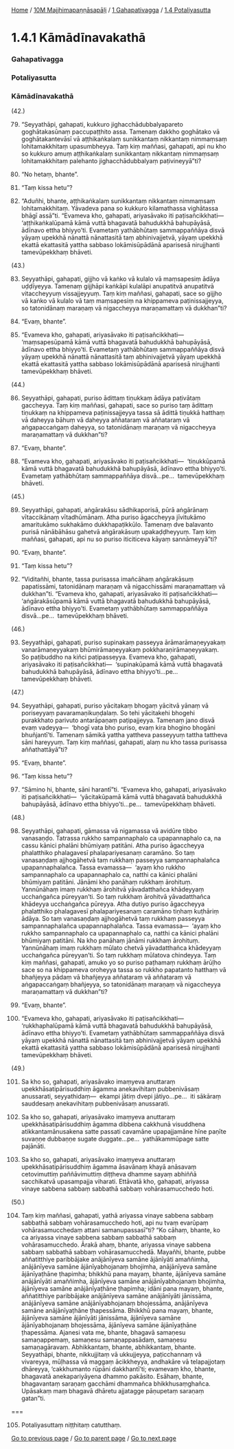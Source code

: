 
[Home](/) / [10M Majjhimapaṇṇāsapāḷi](/tipitaka/10M.md) / [1 Gahapativagga](/tipitaka/10M/1.md) / [1.4 Potaliyasutta](/tipitaka/10M/1/1.4.md)

# 1.4.1 Kāmādīnavakathā

### Gahapativagga

### Potaliyasutta

### Kāmādīnavakathā

(42.)

79. “Seyyathāpi, gahapati, kukkuro jighacchādubbalyapareto goghātakasūnaṃ paccupaṭṭhito assa. Tamenaṃ dakkho goghātako vā goghātakantevāsī vā aṭṭhikaṅkalaṃ sunikkantaṃ nikkantaṃ nimmaṃsaṃ lohitamakkhitaṃ upasumbheyya. Taṃ kiṃ maññasi, gahapati, api nu kho so kukkuro amuṃ aṭṭhikaṅkalaṃ sunikkantaṃ nikkantaṃ nimmaṃsaṃ lohitamakkhitaṃ palehanto jighacchādubbalyaṃ paṭivineyyā”ti?

80. “No hetaṃ, bhante”.

81. “Taṃ kissa hetu”?

82. “Aduñhi, bhante, aṭṭhikaṅkalaṃ sunikkantaṃ nikkantaṃ nimmaṃsaṃ lohitamakkhitaṃ. Yāvadeva pana so kukkuro kilamathassa vighātassa bhāgī assā”ti. “Evameva kho, gahapati, ariyasāvako iti paṭisañcikkhati—  ‘aṭṭhikaṅkalūpamā kāmā vuttā bhagavatā bahudukkhā bahupāyāsā, ādīnavo ettha bhiyyo’ti. Evametaṃ yathābhūtaṃ sammappaññāya disvā yāyaṃ upekkhā nānattā nānattasitā taṃ abhinivajjetvā, yāyaṃ upekkhā ekattā ekattasitā yattha sabbaso lokāmisūpādānā aparisesā nirujjhanti tamevūpekkhaṃ bhāveti.

(43.)

83. Seyyathāpi, gahapati, gijjho vā kaṅko vā kulalo vā maṃsapesiṃ ādāya uḍḍīyeyya. Tamenaṃ gijjhāpi kaṅkāpi kulalāpi anupatitvā anupatitvā vitaccheyyuṃ vissajjeyyuṃ. Taṃ kiṃ maññasi, gahapati, sace so gijjho vā kaṅko vā kulalo vā taṃ maṃsapesiṃ na khippameva paṭinissajjeyya, so tatonidānaṃ maraṇaṃ vā nigaccheyya maraṇamattaṃ vā dukkhan”ti?

84. “Evaṃ, bhante”.

85. “Evameva kho, gahapati, ariyasāvako iti paṭisañcikkhati—  ‘maṃsapesūpamā kāmā vuttā bhagavatā bahudukkhā bahupāyāsā, ādīnavo ettha bhiyyo’ti. Evametaṃ yathābhūtaṃ sammappaññāya disvā yāyaṃ upekkhā nānattā nānattasitā taṃ abhinivajjetvā yāyaṃ upekkhā ekattā ekattasitā yattha sabbaso lokāmisūpādānā aparisesā nirujjhanti tamevūpekkhaṃ bhāveti.

(44.)

86. Seyyathāpi, gahapati, puriso ādittaṃ tiṇukkaṃ ādāya paṭivātaṃ gaccheyya. Taṃ kiṃ maññasi, gahapati, sace so puriso taṃ ādittaṃ tiṇukkaṃ na khippameva paṭinissajjeyya tassa sā ādittā tiṇukkā hatthaṃ vā daheyya bāhuṃ vā daheyya aññataraṃ vā aññataraṃ vā aṅgapaccaṅgaṃ daheyya, so tatonidānaṃ maraṇaṃ vā nigaccheyya maraṇamattaṃ vā dukkhan”ti?

87. “Evaṃ, bhante”.

88. “Evameva kho, gahapati, ariyasāvako iti paṭisañcikkhati—  ‘tiṇukkūpamā kāmā vuttā bhagavatā bahudukkhā bahupāyāsā, ādīnavo ettha bhiyyo’ti. Evametaṃ yathābhūtaṃ sammappaññāya disvā…pe…  tamevūpekkhaṃ bhāveti.

(45.)

89. Seyyathāpi, gahapati, aṅgārakāsu sādhikaporisā, pūrā aṅgārānaṃ vītaccikānaṃ vītadhūmānaṃ. Atha puriso āgaccheyya jīvitukāmo amaritukāmo sukhakāmo dukkhapaṭikkūlo. Tamenaṃ dve balavanto purisā nānābāhāsu gahetvā aṅgārakāsuṃ upakaḍḍheyyuṃ. Taṃ kiṃ maññasi, gahapati, api nu so puriso iticiticeva kāyaṃ sannāmeyyā”ti?

90. “Evaṃ, bhante”.

91. “Taṃ kissa hetu”?

92. “Viditañhi, bhante, tassa purisassa imañcāhaṃ aṅgārakāsuṃ papatissāmi, tatonidānaṃ maraṇaṃ vā nigacchissāmi maraṇamattaṃ vā dukkhan”ti. “Evameva kho, gahapati, ariyasāvako iti paṭisañcikkhati—  ‘aṅgārakāsūpamā kāmā vuttā bhagavatā bahudukkhā bahupāyāsā, ādīnavo ettha bhiyyo’ti. Evametaṃ yathābhūtaṃ sammappaññāya disvā…pe…  tamevūpekkhaṃ bhāveti.

(46.)

93. Seyyathāpi, gahapati, puriso supinakaṃ passeyya ārāmarāmaṇeyyakaṃ vanarāmaṇeyyakaṃ bhūmirāmaṇeyyakaṃ pokkharaṇirāmaṇeyyakaṃ. So paṭibuddho na kiñci paṭipasseyya. Evameva kho, gahapati, ariyasāvako iti paṭisañcikkhati—  ‘supinakūpamā kāmā vuttā bhagavatā bahudukkhā bahupāyāsā, ādīnavo ettha bhiyyo’ti…pe…  tamevūpekkhaṃ bhāveti.

(47.)

94. Seyyathāpi, gahapati, puriso yācitakaṃ bhogaṃ yācitvā yānaṃ vā poriseyyaṃ pavaramaṇikuṇḍalaṃ. So tehi yācitakehi bhogehi purakkhato parivuto antarāpaṇaṃ paṭipajjeyya. Tamenaṃ jano disvā evaṃ vadeyya—  ‘bhogī vata bho puriso, evaṃ kira bhogino bhogāni bhuñjantī’ti. Tamenaṃ sāmikā yattha yattheva passeyyuṃ tattha tattheva sāni hareyyuṃ. Taṃ kiṃ maññasi, gahapati, alaṃ nu kho tassa purisassa aññathattāyā”ti?

95. “Evaṃ, bhante”.

96. “Taṃ kissa hetu”?

97. “Sāmino hi, bhante, sāni harantī”ti. “Evameva kho, gahapati, ariyasāvako iti paṭisañcikkhati—  ‘yācitakūpamā kāmā vuttā bhagavatā bahudukkhā bahupāyāsā, ādīnavo ettha bhiyyo’ti…pe…  tamevūpekkhaṃ bhāveti.

(48.)

98. Seyyathāpi, gahapati, gāmassa vā nigamassa vā avidūre tibbo vanasaṇḍo. Tatrassa rukkho sampannaphalo ca upapannaphalo ca, na cassu kānici phalāni bhūmiyaṃ patitāni. Atha puriso āgaccheyya phalatthiko phalagavesī phalapariyesanaṃ caramāno. So taṃ vanasaṇḍaṃ ajjhogāhetvā taṃ rukkhaṃ passeyya sampannaphalañca upapannaphalañca. Tassa evamassa—  ‘ayaṃ kho rukkho sampannaphalo ca upapannaphalo ca, natthi ca kānici phalāni bhūmiyaṃ patitāni. Jānāmi kho panāhaṃ rukkhaṃ ārohituṃ. Yannūnāhaṃ imaṃ rukkhaṃ ārohitvā yāvadatthañca khādeyyaṃ ucchaṅgañca pūreyyan’ti. So taṃ rukkhaṃ ārohitvā yāvadatthañca khādeyya ucchaṅgañca pūreyya. Atha dutiyo puriso āgaccheyya phalatthiko phalagavesī phalapariyesanaṃ caramāno tiṇhaṃ kuṭhāriṃ ādāya. So taṃ vanasaṇḍaṃ ajjhogāhetvā taṃ rukkhaṃ passeyya sampannaphalañca upapannaphalañca. Tassa evamassa—  ‘ayaṃ kho rukkho sampannaphalo ca upapannaphalo ca, natthi ca kānici phalāni bhūmiyaṃ patitāni. Na kho panāhaṃ jānāmi rukkhaṃ ārohituṃ. Yannūnāhaṃ imaṃ rukkhaṃ mūlato chetvā yāvadatthañca khādeyyaṃ ucchaṅgañca pūreyyan’ti. So taṃ rukkhaṃ mūlatova chindeyya. Taṃ kiṃ maññasi, gahapati, amuko yo so puriso paṭhamaṃ rukkhaṃ ārūḷho sace so na khippameva oroheyya tassa so rukkho papatanto hatthaṃ vā bhañjeyya pādaṃ vā bhañjeyya aññataraṃ vā aññataraṃ vā aṅgapaccaṅgaṃ bhañjeyya, so tatonidānaṃ maraṇaṃ vā nigaccheyya maraṇamattaṃ vā dukkhan”ti?

99. “Evaṃ, bhante”.

100. “Evameva kho, gahapati, ariyasāvako iti paṭisañcikkhati—  ‘rukkhaphalūpamā kāmā vuttā bhagavatā bahudukkhā bahupāyāsā, ādīnavo ettha bhiyyo’ti. Evametaṃ yathābhūtaṃ sammappaññāya disvā yāyaṃ upekkhā nānattā nānattasitā taṃ abhinivajjetvā yāyaṃ upekkhā ekattā ekattasitā yattha sabbaso lokāmisūpādānā aparisesā nirujjhanti tamevūpekkhaṃ bhāveti.

(49.)

101. Sa kho so, gahapati, ariyasāvako imaṃyeva anuttaraṃ upekkhāsatipārisuddhiṃ āgamma anekavihitaṃ pubbenivāsaṃ anussarati, seyyathidaṃ—  ekampi jātiṃ dvepi jātiyo…pe…  iti sākāraṃ sauddesaṃ anekavihitaṃ pubbenivāsaṃ anussarati.

102. Sa kho so, gahapati, ariyasāvako imaṃyeva anuttaraṃ upekkhāsatipārisuddhiṃ āgamma dibbena cakkhunā visuddhena atikkantamānusakena satte passati cavamāne upapajjamāne hīne paṇīte suvaṇṇe dubbaṇṇe sugate duggate…pe…  yathākammūpage satte pajānāti.

103. Sa kho so, gahapati, ariyasāvako imaṃyeva anuttaraṃ upekkhāsatipārisuddhiṃ āgamma āsavānaṃ khayā anāsavaṃ cetovimuttiṃ paññāvimuttiṃ diṭṭheva dhamme sayaṃ abhiññā sacchikatvā upasampajja viharati. Ettāvatā kho, gahapati, ariyassa vinaye sabbena sabbaṃ sabbathā sabbaṃ vohārasamucchedo hoti.

(50.)

104. Taṃ kiṃ maññasi, gahapati, yathā ariyassa vinaye sabbena sabbaṃ sabbathā sabbaṃ vohārasamucchedo hoti, api nu tvaṃ evarūpaṃ vohārasamucchedaṃ attani samanupassasī”ti? “Ko cāhaṃ, bhante, ko ca ariyassa vinaye sabbena sabbaṃ sabbathā sabbaṃ vohārasamucchedo. Ārakā ahaṃ, bhante, ariyassa vinaye sabbena sabbaṃ sabbathā sabbaṃ vohārasamucchedā. Mayañhi, bhante, pubbe aññatitthiye paribbājake anājānīyeva samāne ājānīyāti amaññimha, anājānīyeva samāne ājānīyabhojanaṃ bhojimha, anājānīyeva samāne ājānīyaṭhāne ṭhapimha; bhikkhū pana mayaṃ, bhante, ājānīyeva samāne anājānīyāti amaññimha, ājānīyeva samāne anājānīyabhojanaṃ bhojimha, ājānīyeva samāne anājānīyaṭhāne ṭhapimha; idāni pana mayaṃ, bhante, aññatitthiye paribbājake anājānīyeva samāne anājānīyāti jānissāma, anājānīyeva samāne anājānīyabhojanaṃ bhojessāma, anājānīyeva samāne anājānīyaṭhāne ṭhapessāma. Bhikkhū pana mayaṃ, bhante, ājānīyeva samāne ājānīyāti jānissāma, ājānīyeva samāne ājānīyabhojanaṃ bhojessāma, ājānīyeva samāne ājānīyaṭhāne ṭhapessāma. Ajanesi vata me, bhante, bhagavā samaṇesu samaṇappemaṃ, samaṇesu samaṇappasādaṃ, samaṇesu samaṇagāravaṃ. Abhikkantaṃ, bhante, abhikkantaṃ, bhante. Seyyathāpi, bhante, nikkujjitaṃ vā ukkujjeyya, paṭicchannaṃ vā vivareyya, mūḷhassa vā maggaṃ ācikkheyya, andhakāre vā telapajjotaṃ dhāreyya, ‘cakkhumanto rūpāni dakkhantī’ti; evamevaṃ kho, bhante, bhagavatā anekapariyāyena dhammo pakāsito. Esāhaṃ, bhante, bhagavantaṃ saraṇaṃ gacchāmi dhammañca bhikkhusaṃghañca. Upāsakaṃ maṃ bhagavā dhāretu ajjatagge pāṇupetaṃ saraṇaṃ gatan”ti.

===

105. Potaliyasuttaṃ niṭṭhitaṃ catutthaṃ.



[Go to previous page](/tipitaka/10M/1/1.4.md) / [Go to parent page](/tipitaka/10M/1/1.4.md) / [Go to next page](/tipitaka/10M/1/1.5.md)


